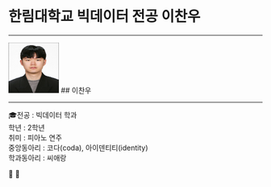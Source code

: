# 한림대학교 빅데이터 전공 이찬우
---
<img src= 이찬우.jpg height=100, width=100>
## 이찬우    

----

🎓전공 : 빅데이터 학과   
학년 : 2학년   
취미 : 피아노 연주   
중앙동아리 : 코다(coda), 아이덴티티(identity)   
학과동아리 : 씨애랑   


 📌
📢
